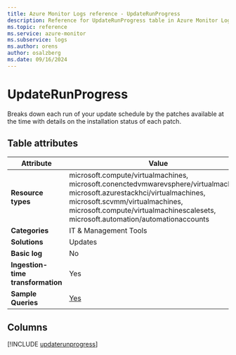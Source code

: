 ```yaml
---
title: Azure Monitor Logs reference - UpdateRunProgress
description: Reference for UpdateRunProgress table in Azure Monitor Logs.
ms.topic: reference
ms.service: azure-monitor
ms.subservice: logs
ms.author: orens
author: osalzberg
ms.date: 09/16/2024
---
```


# UpdateRunProgress

Breaks down each run of your update schedule by the patches available at the time with details on the installation status of each patch.


## Table attributes

|Attribute|Value|
|---|---|
|**Resource types**|microsoft.compute/virtualmachines,<br>microsoft.conenctedvmwarevsphere/virtualmachines,<br>microsoft.azurestackhci/virtualmachines,<br>microsoft.scvmm/virtualmachines,<br>microsoft.compute/virtualmachinescalesets,<br>microsoft.automation/automationaccounts|
|**Categories**|IT & Management Tools|
|**Solutions**| Updates|
|**Basic log**|No|
|**Ingestion-time transformation**|Yes|
|**Sample Queries**|[Yes](/azure/azure-monitor/reference/queries/updaterunprogress)|



## Columns
  
[!INCLUDE [updaterunprogress](~/reusable-content/ce-skilling/azure/includes/azure-monitor/reference/tables/updaterunprogress-include.md)]

